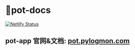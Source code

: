 # 📄️pot-docs

[![Netlify Status](https://api.netlify.com/api/v1/badges/ac0eeee6-49a2-4db4-b9f7-bb6a8ad6a9ae/deploy-status)](https://app.netlify.com/sites/pot-docs/deploys)

## pot-app 官网&文档: [pot.pylogmon.com](https://pot.pylogmon.com)
